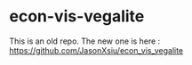 # econ-vis-vegalite

This is an old repo. The new one is here : https://github.com/JasonXsiu/econ_vis_vegalite
